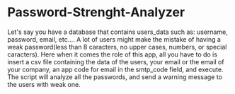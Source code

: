 # Password-Strenght-Analyzer
Let's say you have a database that contains users_data such as: username, password, email, etc....
A lot of users might make the mistake of having a weak password(less than 8 caracters, no upper cases, numbers, or special caracters).
Here when it comes the role of this app, all you have to do is insert a csv file containing the data of the users, your email or the email of your company,
an app code for email in the smtp_code field, and execute. The script will analyze all the passwords, and send a warning message to the users with weak one.
